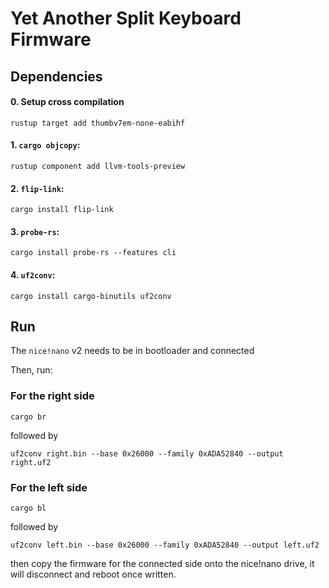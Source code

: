 # Yet Another Split Keyboard Firmware

## Dependencies

#### 0. Setup cross compilation

```console
rustup target add thumbv7em-none-eabihf
```

#### 1. `cargo objcopy`:

```console
rustup component add llvm-tools-preview
```

#### 2. `flip-link`:

```console
cargo install flip-link
```

#### 3. `probe-rs`:

```console
cargo install probe-rs --features cli
```

#### 4. `uf2conv`:

```console
cargo install cargo-binutils uf2conv
```

## Run

The `nice!nano` v2 needs to be in bootloader and connected

Then, run:

### For the right side

```console
cargo br
```
followed by
```console
uf2conv right.bin --base 0x26000 --family 0xADA52840 --output right.uf2
```

### For the left side
```console
cargo bl
```
followed by
```console
uf2conv left.bin --base 0x26000 --family 0xADA52840 --output left.uf2
```

then copy the firmware for the connected side onto the nice!nano drive, it will disconnect and reboot once written.
